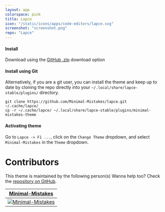 ```yaml
---
layout: app
colorspace: pink
title: Lapce
icon: "/static/icons/apps/code-editors/lapce.svg"
screenshot: "screenshot.png"
repo: "Lapce"
---
```


#### Install

Download using the [GitHub .zip](https://github.com/Minimal-Mistakes/lapce/archive/main.zip) download option

#### Install using Git

Alternatively, if you are a git user, you can install the theme and keep up to date by cloning the repo directly into your `~/.local/share/lapce-stable/plugins/` directory.

```
git clone https://github.com/Minimal-Mistakes/lapce.git ~/.cache/lapce/
cp -r ~/.cache/lapce/ ~/.local/share/lapce-stable/plugins/minimal-mistakes-theme
```

#### Activating theme

Go to `Lapce -> F1 ...`, click on the `Change Theme` dropdown, and select `Minimal-Mistakes` in the `Theme` dropdown.

# Contributors

This theme is maintained by the following person(s) Wanna help too? Check the [repository on GitHub](https://github.com/minimal-mistakes/lapce/graphs/contributors).

| [Minimal-Mistakes](https://github.com/Minimal-Mistakes)                                                            |
| ------------------------------------------------------------------------------------------------------------------ |
| [![Minimal-Mistakes](https://avatars.githubusercontent.com/u/99121492?s=125)](https://github.com/Minimal-Mistakes) |
